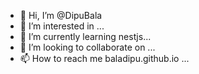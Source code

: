 - 👋 Hi, I’m @DipuBala
- 👀 I’m interested in ...
- 🌱 I’m currently learning nestjs...
- 💞️ I’m looking to collaborate on ...
- 📫 How to reach me baladipu.github.io ...

<!---
DipuBala/DipuBala is a ✨ special ✨ repository because its `README.md` (this file) appears on your GitHub profile.
You can click the Preview link to take a look at your changes.
--->
